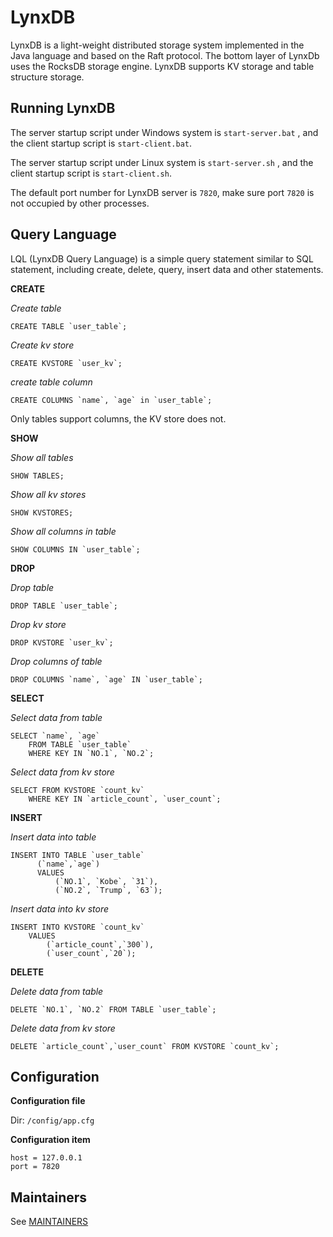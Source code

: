 # LynxDB

LynxDB is a light-weight distributed storage system implemented in the Java language and based on the Raft protocol. The bottom layer of LynxDb uses the RocksDB storage engine. LynxDB supports KV storage and table structure storage.

## Running LynxDB

The server startup script under Windows system is `start-server.bat` , and the client startup script is `start-client.bat`.

The server startup script under Linux system is `start-server.sh` , and the client startup script is `start-client.sh`.

The default port number for LynxDB server is `7820`, make sure port `7820` is not occupied by other processes.

## Query Language

LQL (LynxDB Query Language) is a simple query statement similar to SQL statement, including create, delete, query, insert data and other statements.

**CREATE**

*Create table*

```
CREATE TABLE `user_table`;
```

*Create kv store*

```
CREATE KVSTORE `user_kv`;
```

*create table column*

```
CREATE COLUMNS `name`, `age` in `user_table`;
```

Only tables support columns, the KV store does not.

**SHOW**

*Show all tables*

```
SHOW TABLES;
```

*Show all kv stores*

```
SHOW KVSTORES;
```

*Show all columns in table*

```
SHOW COLUMNS IN `user_table`;
```

**DROP**

*Drop table*

```
DROP TABLE `user_table`;
```

*Drop kv store*

```
DROP KVSTORE `user_kv`;
```

*Drop columns of table*

```
DROP COLUMNS `name`, `age` IN `user_table`;
```

**SELECT**

*Select data from table*

```
SELECT `name`, `age`
    FROM TABLE `user_table`
    WHERE KEY IN `NO.1`, `NO.2`;
```

*Select data from kv store*

```
SELECT FROM KVSTORE `count_kv`
    WHERE KEY IN `article_count`, `user_count`;
```

**INSERT**

*Insert data into table*

```
INSERT INTO TABLE `user_table`
      (`name`,`age`)
      VALUES
          (`NO.1`, `Kobe`, `31`),
          (`NO.2`, `Trump`, `63`);
```

*Insert data into kv store*

```
INSERT INTO KVSTORE `count_kv`
    VALUES
        (`article_count`,`300`),
        (`user_count`,`20`);
```

**DELETE**

*Delete data from table*

```
DELETE `NO.1`, `NO.2` FROM TABLE `user_table`;
```

*Delete data from kv store*

```
DELETE `article_count`,`user_count` FROM KVSTORE `count_kv`;
```

## Configuration

**Configuration file**

Dir: `/config/app.cfg`

**Configuration item**

```
host = 127.0.0.1
port = 7820
```

## Maintainers

See [MAINTAINERS](./MAINTAINERS)